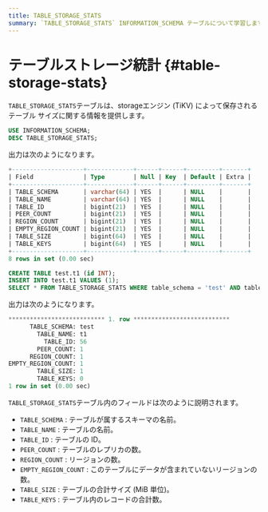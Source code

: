 ```yaml
---
title: TABLE_STORAGE_STATS
summary: `TABLE_STORAGE_STATS` INFORMATION_SCHEMA テーブルについて学習します。
---
```


# テーブルストレージ統計 {#table-storage-stats}

`TABLE_STORAGE_STATS`テーブルは、storageエンジン (TiKV) によって保存されるテーブル サイズに関する情報を提供します。

```sql
USE INFORMATION_SCHEMA;
DESC TABLE_STORAGE_STATS;
```

出力は次のようになります。

```sql
+--------------------+-------------+------+------+---------+-------+
| Field              | Type        | Null | Key  | Default | Extra |
+--------------------+-------------+------+------+---------+-------+
| TABLE_SCHEMA       | varchar(64) | YES  |      | NULL    |       |
| TABLE_NAME         | varchar(64) | YES  |      | NULL    |       |
| TABLE_ID           | bigint(21)  | YES  |      | NULL    |       |
| PEER_COUNT         | bigint(21)  | YES  |      | NULL    |       |
| REGION_COUNT       | bigint(21)  | YES  |      | NULL    |       |
| EMPTY_REGION_COUNT | bigint(21)  | YES  |      | NULL    |       |
| TABLE_SIZE         | bigint(64)  | YES  |      | NULL    |       |
| TABLE_KEYS         | bigint(64)  | YES  |      | NULL    |       |
+--------------------+-------------+------+------+---------+-------+
8 rows in set (0.00 sec)
```

```sql
CREATE TABLE test.t1 (id INT);
INSERT INTO test.t1 VALUES (1);
SELECT * FROM TABLE_STORAGE_STATS WHERE table_schema = 'test' AND table_name = 't1'\G
```

出力は次のようになります。

```sql
*************************** 1. row ***************************
      TABLE_SCHEMA: test
        TABLE_NAME: t1
          TABLE_ID: 56
        PEER_COUNT: 1
      REGION_COUNT: 1
EMPTY_REGION_COUNT: 1
        TABLE_SIZE: 1
        TABLE_KEYS: 0
1 row in set (0.00 sec)
```

`TABLE_STORAGE_STATS`テーブル内のフィールドは次のように説明されます。

-   `TABLE_SCHEMA` : テーブルが属するスキーマの名前。
-   `TABLE_NAME` : テーブルの名前。
-   `TABLE_ID` : テーブルの ID。
-   `PEER_COUNT` : テーブルのレプリカの数。
-   `REGION_COUNT` : リージョンの数。
-   `EMPTY_REGION_COUNT` : このテーブルにデータが含まれていないリージョンの数。
-   `TABLE_SIZE` : テーブルの合計サイズ (MiB 単位)。
-   `TABLE_KEYS` : テーブル内のレコードの合計数。
